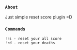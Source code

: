 ### `About`
Just simple reset score plugin =D
### `Commands`
```
!rs - reset your all score
!rd - reset your deaths
```
